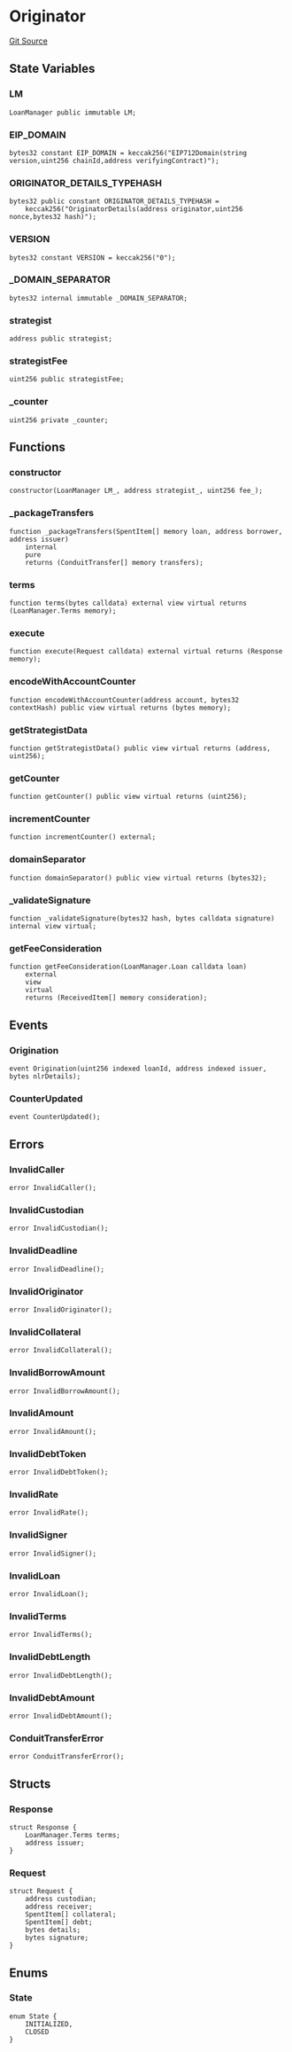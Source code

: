 # Originator
[Git Source](https://github.com/AstariaXYZ/starport/blob/3b5262d09059b9ae5a2377a67d883d25f8ae5aab/src/originators/Originator.sol)


## State Variables
### LM

```solidity
LoanManager public immutable LM;
```


### EIP_DOMAIN

```solidity
bytes32 constant EIP_DOMAIN = keccak256("EIP712Domain(string version,uint256 chainId,address verifyingContract)");
```


### ORIGINATOR_DETAILS_TYPEHASH

```solidity
bytes32 public constant ORIGINATOR_DETAILS_TYPEHASH =
    keccak256("OriginatorDetails(address originator,uint256 nonce,bytes32 hash)");
```


### VERSION

```solidity
bytes32 constant VERSION = keccak256("0");
```


### _DOMAIN_SEPARATOR

```solidity
bytes32 internal immutable _DOMAIN_SEPARATOR;
```


### strategist

```solidity
address public strategist;
```


### strategistFee

```solidity
uint256 public strategistFee;
```


### _counter

```solidity
uint256 private _counter;
```


## Functions
### constructor


```solidity
constructor(LoanManager LM_, address strategist_, uint256 fee_);
```

### _packageTransfers


```solidity
function _packageTransfers(SpentItem[] memory loan, address borrower, address issuer)
    internal
    pure
    returns (ConduitTransfer[] memory transfers);
```

### terms


```solidity
function terms(bytes calldata) external view virtual returns (LoanManager.Terms memory);
```

### execute


```solidity
function execute(Request calldata) external virtual returns (Response memory);
```

### encodeWithAccountCounter


```solidity
function encodeWithAccountCounter(address account, bytes32 contextHash) public view virtual returns (bytes memory);
```

### getStrategistData


```solidity
function getStrategistData() public view virtual returns (address, uint256);
```

### getCounter


```solidity
function getCounter() public view virtual returns (uint256);
```

### incrementCounter


```solidity
function incrementCounter() external;
```

### domainSeparator


```solidity
function domainSeparator() public view virtual returns (bytes32);
```

### _validateSignature


```solidity
function _validateSignature(bytes32 hash, bytes calldata signature) internal view virtual;
```

### getFeeConsideration


```solidity
function getFeeConsideration(LoanManager.Loan calldata loan)
    external
    view
    virtual
    returns (ReceivedItem[] memory consideration);
```

## Events
### Origination

```solidity
event Origination(uint256 indexed loanId, address indexed issuer, bytes nlrDetails);
```

### CounterUpdated

```solidity
event CounterUpdated();
```

## Errors
### InvalidCaller

```solidity
error InvalidCaller();
```

### InvalidCustodian

```solidity
error InvalidCustodian();
```

### InvalidDeadline

```solidity
error InvalidDeadline();
```

### InvalidOriginator

```solidity
error InvalidOriginator();
```

### InvalidCollateral

```solidity
error InvalidCollateral();
```

### InvalidBorrowAmount

```solidity
error InvalidBorrowAmount();
```

### InvalidAmount

```solidity
error InvalidAmount();
```

### InvalidDebtToken

```solidity
error InvalidDebtToken();
```

### InvalidRate

```solidity
error InvalidRate();
```

### InvalidSigner

```solidity
error InvalidSigner();
```

### InvalidLoan

```solidity
error InvalidLoan();
```

### InvalidTerms

```solidity
error InvalidTerms();
```

### InvalidDebtLength

```solidity
error InvalidDebtLength();
```

### InvalidDebtAmount

```solidity
error InvalidDebtAmount();
```

### ConduitTransferError

```solidity
error ConduitTransferError();
```

## Structs
### Response

```solidity
struct Response {
    LoanManager.Terms terms;
    address issuer;
}
```

### Request

```solidity
struct Request {
    address custodian;
    address receiver;
    SpentItem[] collateral;
    SpentItem[] debt;
    bytes details;
    bytes signature;
}
```

## Enums
### State

```solidity
enum State {
    INITIALIZED,
    CLOSED
}
```

